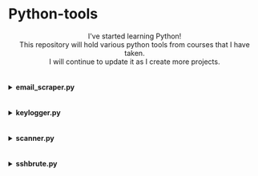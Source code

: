 # Python-tools


<div align="center">
I've started learning Python!<br>
This repository will hold various python tools from courses that I have taken.<br>
I will continue to update it as I create more projects.<br>
</div>

<br>
<br>


<details>
  <summary><b>email_scraper.py</b></summary>
  <p>
  

*email_scraper.py* is, as its name implies, a simple email scraping tool. It utilizes BeautifulSoup and is similar in concept to the well known scraping tool TheHarvester. You can give it a URL and it will iterate through and dicover subdomains and will then pull email addresses that it finds under those domains.

  
  </p>
</details>

<br>
<br>

<details>
  <summary><b>keylogger.py</b></summary>
  <p>
  

*keylogger.py* is a very simple keylogger that searches for input with the 'pynput' library and writes to a file that you can specify by editing the 'path' variable. It can be altered for use on Windows or Linux but is mainly aimed at Windows targets. For use in Windows, you must compile it by using Pyinstaller and the command "pyinstaller keylogger.py --onefile --noconsole" to turn it into an executable.
  
  </p>
</details>

<br>
<br>


<details>
  <summary><b>scanner.py</b></summary>
  <p>
  

*scanner.py* is a very simple port scanner that uses Python's built-in 'socket' library to test for open ports on a target.

  
  </p>
</details>

<br>
<br>


<details>
  <summary><b>sshbrute.py</b></summary>
  <p>
  

*ssh_brute.py* is a bruteforce program that uses the SSH automation capabilities of Paramiko to forcefully gain access to a target account.

  
  </p>
</details>

